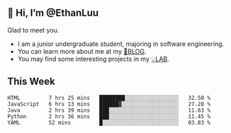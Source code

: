## 👋 Hi, I’m @EthanLuu

Glad to meet you.

- I am a junior undergraduate student, majoring in software engineering.
- You can learn more about me at my [📝BLOG](https://blog.ethanloo.top).
- You may find some interesting projects in my [💡LAB](https://lab.ethanloo.top).

## This Week
<!--START_SECTION:waka-->
```text
HTML         7 hrs 25 mins   ████████░░░░░░░░░░░░░░░░░   32.50 % 
JavaScript   6 hrs 13 mins   ██████▓░░░░░░░░░░░░░░░░░░   27.28 % 
Java         2 hrs 39 mins   ███░░░░░░░░░░░░░░░░░░░░░░   11.63 % 
Python       2 hrs 36 mins   ███░░░░░░░░░░░░░░░░░░░░░░   11.45 % 
YAML         52 mins         █░░░░░░░░░░░░░░░░░░░░░░░░   03.83 % 
```
<!--END_SECTION:waka-->
